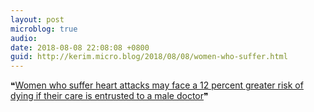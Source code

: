 ```yaml
---
layout: post
microblog: true
audio: 
date: 2018-08-08 22:08:08 +0800
guid: http://kerim.micro.blog/2018/08/08/women-who-suffer.html
---
```

❝[Women who suffer heart attacks may face a 12 percent greater risk of dying if their care is entrusted to a male doctor](http://mentalfloss.com/article/553687/if-youre-woman-having-heart-attack-youll-want-female-er-doctor)❞
